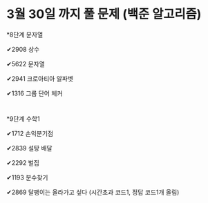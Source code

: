 # 3월 30일 까지 풀 문제 (백준 알고리즘)

*8단계 문자열 

✔2908 상수 

✔5622 문자열 

✔2941 크로아티아 알파벳 

✔1316 그룹 단어 체커 

#
*9단계 수학1

✔1712 손익분기점 

✔2839 설탕 배달 

✔2292 벌집 

✔1193 분수찾기 

✔2869 달팽이는 올라가고 싶다 (시간초과 코드1, 정답 코드1개 올림)

